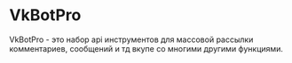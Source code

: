 # VkBotPro
VkBotPro - это набор api инструментов для массовой рассылки комментариев, сообщений и тд вкупе со многими другими функциями. 
